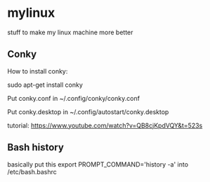 # mylinux
stuff to make my linux machine more better

## Conky
How to install conky:

sudo apt-get install conky

Put conky.conf in 
~/.config/conky/conky.conf

Put conky.desktop in 
~/.config/autostart/conky.desktop

tutorial:
https://www.youtube.com/watch?v=QB8cjKpdVQY&t=523s

## Bash history 
basically put this 
export PROMPT_COMMAND='history -a'
into /etc/bash.bashrc



